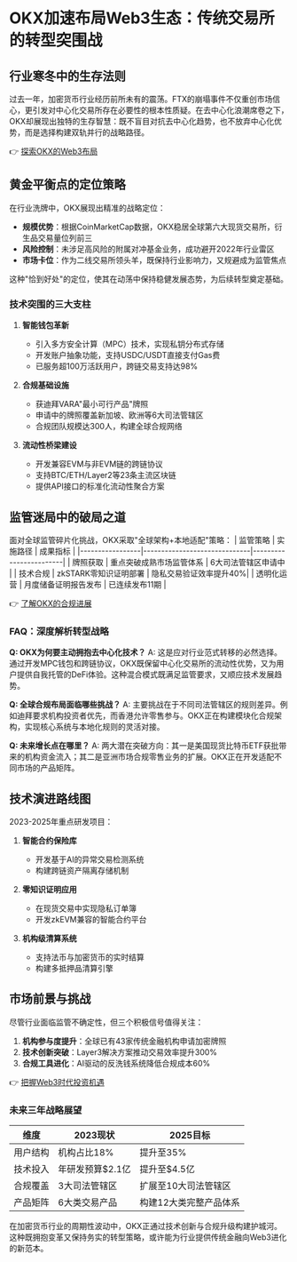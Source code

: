 # OKX加速布局Web3生态：传统交易所的转型突围战

## 行业寒冬中的生存法则
过去一年，加密货币行业经历前所未有的震荡。FTX的崩塌事件不仅重创市场信心，更引发对中心化交易所存在必要性的根本性质疑。在去中心化浪潮席卷之下，OKX却展现出独特的生存智慧：既不盲目对抗去中心化趋势，也不放弃中心化优势，而是选择构建双轨并行的战略路径。

👉 [探索OKX的Web3布局](https://bit.ly/okx_welcome)

## 黄金平衡点的定位策略
在行业洗牌中，OKX展现出精准的战略定位：
- **规模优势**：根据CoinMarketCap数据，OKX稳居全球第六大现货交易所，衍生品交易量位列前三
- **风险控制**：未涉足高风险的附属对冲基金业务，成功避开2022年行业雷区
- **市场卡位**：作为二线交易所领头羊，既保持行业影响力，又规避成为监管焦点

这种"恰到好处"的定位，使其在动荡中保持稳健发展态势，为后续转型奠定基础。

### 技术突围的三大支柱
1. **智能钱包革新**
   - 引入多方安全计算（MPC）技术，实现私钥分布式存储
   - 开发账户抽象功能，支持USDC/USDT直接支付Gas费
   - 已服务超100万活跃用户，跨链交易支持达98%

2. **合规基础设施**
   - 获迪拜VARA"最小可行产品"牌照
   - 申请中的牌照覆盖新加坡、欧洲等6大司法管辖区
   - 合规团队规模达300人，构建全球合规网络

3. **流动性桥梁建设**
   - 开发兼容EVM与非EVM链的跨链协议
   - 支持BTC/ETH/Layer2等23条主流区块链
   - 提供API接口的标准化流动性聚合方案

## 监管迷局中的破局之道
面对全球监管碎片化挑战，OKX采取"全球架构+本地适配"策略：
| 监管策略        | 实施路径                     | 成果指标               |
|-----------------|------------------------------|------------------------|
| 牌照获取        | 重点突破成熟市场监管体系     | 6大司法管辖区申请中    |
| 技术合规        | zkSTARK零知识证明部署        | 隐私交易验证效率提升40%|
| 透明化运营      | 月度储备证明报告发布         | 已连续发布11期         |

👉 [了解OKX的合规进展](https://bit.ly/okx_welcome)

### FAQ：深度解析转型战略
**Q: OKX为何要主动拥抱去中心化技术？**
A: 这是应对行业范式转移的必然选择。通过开发MPC钱包和跨链协议，OKX既保留中心化交易所的流动性优势，又为用户提供自我托管的DeFi体验。这种混合模式既满足监管要求，又顺应技术发展趋势。

**Q: 全球合规布局面临哪些挑战？**
A: 主要挑战在于不同司法管辖区的规则差异。例如迪拜要求机构投资者优先，而香港允许零售参与。OKX正在构建模块化合规架构，实现核心系统与本地化规则的灵活对接。

**Q: 未来增长点在哪里？**
A: 两大潜在突破方向：其一是美国现货比特币ETF获批带来的机构资金流入；其二是亚洲市场合规零售业务的扩展。OKX正在开发适配不同市场的产品矩阵。

## 技术演进路线图
2023-2025年重点研发项目：
1. **智能合约保险库**
   - 开发基于AI的异常交易检测系统
   - 构建跨链资产隔离存储机制

2. **零知识证明应用**
   - 在现货交易中实现隐私订单簿
   - 开发zkEVM兼容的智能合约平台

3. **机构级清算系统**
   - 支持法币与加密货币的实时结算
   - 构建多抵押品清算引擎

## 市场前景与挑战
尽管行业面临监管不确定性，但三个积极信号值得关注：
1. **机构参与度提升**：全球已有43家传统金融机构申请加密牌照
2. **技术创新突破**：Layer3解决方案推动交易效率提升300%
3. **合规工具进化**：AI驱动的反洗钱系统降低合规成本60%

👉 [把握Web3时代投资机遇](https://bit.ly/okx_welcome)

### 未来三年战略展望
| 维度         | 2023现状                  | 2025目标                  |
|--------------|---------------------------|---------------------------|
| 用户结构     | 机构占比18%               | 提升至35%                 |
| 技术投入     | 年研发预算$2.1亿          | 提升至$4.5亿              |
| 合规覆盖     | 3大司法管辖区             | 扩展至10大司法管辖区      |
| 产品矩阵     | 6大类交易产品             | 构建12大类完整产品体系    |

在加密货币行业的周期性波动中，OKX正通过技术创新与合规升级构建护城河。这种既拥抱变革又保持务实的转型策略，或许能为行业提供传统金融向Web3进化的新范本。